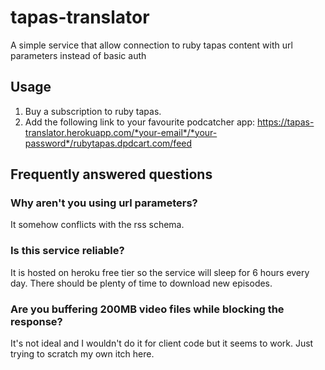 # tapas-translator
A simple service that allow connection to ruby tapas content with url parameters instead of basic auth

## Usage
1. Buy a subscription to ruby tapas.
1. Add the following link to your favourite podcatcher app: https://tapas-translator.herokuapp.com/*your-email*/*your-password*/rubytapas.dpdcart.com/feed

## Frequently answered questions
### Why aren't you using url parameters?
It somehow conflicts with the rss schema.

### Is this service reliable?
It is hosted on heroku free tier so the service will sleep for 6 hours every day.
There should be plenty of time to download new episodes.

### Are you buffering 200MB video files while blocking the response?
It's not ideal and I wouldn't do it for client code but it seems to work.
Just trying to scratch my own itch here.
